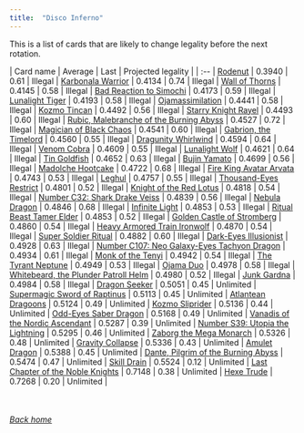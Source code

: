```yaml
---
title:  "Disco Inferno"
---
```


This is a list of cards that are likely to change legality before the next rotation.

| Card name | Average | Last | Projected legality |
| :-- |
[Rodenut](https://db.ygoprodeck.com/card/?search=Rodenut) | 0.3940 | 0.61 | Illegal |
[Karbonala Warrior](https://db.ygoprodeck.com/card/?search=Karbonala%20Warrior) | 0.4134 | 0.74 | Illegal |
[Wall of Thorns](https://db.ygoprodeck.com/card/?search=Wall%20of%20Thorns) | 0.4145 | 0.58 | Illegal |
[Bad Reaction to Simochi](https://db.ygoprodeck.com/card/?search=Bad%20Reaction%20to%20Simochi) | 0.4173 | 0.59 | Illegal |
[Lunalight Tiger](https://db.ygoprodeck.com/card/?search=Lunalight%20Tiger) | 0.4193 | 0.58 | Illegal |
[Ojamassimilation](https://db.ygoprodeck.com/card/?search=Ojamassimilation) | 0.4441 | 0.58 | Illegal |
[Kozmo Tincan](https://db.ygoprodeck.com/card/?search=Kozmo%20Tincan) | 0.4492 | 0.56 | Illegal |
[Starry Knight Rayel](https://db.ygoprodeck.com/card/?search=Starry%20Knight%20Rayel) | 0.4493 | 0.60 | Illegal |
[Rubic, Malebranche of the Burning Abyss](https://db.ygoprodeck.com/card/?search=Rubic,%20Malebranche%20of%20the%20Burning%20Abyss) | 0.4527 | 0.72 | Illegal |
[Magician of Black Chaos](https://db.ygoprodeck.com/card/?search=Magician%20of%20Black%20Chaos) | 0.4541 | 0.60 | Illegal |
[Gabrion, the Timelord](https://db.ygoprodeck.com/card/?search=Gabrion,%20the%20Timelord) | 0.4560 | 0.55 | Illegal |
[Dragunity Whirlwind](https://db.ygoprodeck.com/card/?search=Dragunity%20Whirlwind) | 0.4594 | 0.64 | Illegal |
[Venom Cobra](https://db.ygoprodeck.com/card/?search=Venom%20Cobra) | 0.4609 | 0.55 | Illegal |
[Lunalight Wolf](https://db.ygoprodeck.com/card/?search=Lunalight%20Wolf) | 0.4621 | 0.64 | Illegal |
[Tin Goldfish](https://db.ygoprodeck.com/card/?search=Tin%20Goldfish) | 0.4652 | 0.63 | Illegal |
[Bujin Yamato](https://db.ygoprodeck.com/card/?search=Bujin%20Yamato) | 0.4699 | 0.56 | Illegal |
[Madolche Hootcake](https://db.ygoprodeck.com/card/?search=Madolche%20Hootcake) | 0.4722 | 0.68 | Illegal |
[Fire King Avatar Arvata](https://db.ygoprodeck.com/card/?search=Fire%20King%20Avatar%20Arvata) | 0.4743 | 0.53 | Illegal |
[Leghul](https://db.ygoprodeck.com/card/?search=Leghul) | 0.4757 | 0.55 | Illegal |
[Thousand-Eyes Restrict](https://db.ygoprodeck.com/card/?search=Thousand-Eyes%20Restrict) | 0.4801 | 0.52 | Illegal |
[Knight of the Red Lotus](https://db.ygoprodeck.com/card/?search=Knight%20of%20the%20Red%20Lotus) | 0.4818 | 0.54 | Illegal |
[Number C32: Shark Drake Veiss](https://db.ygoprodeck.com/card/?search=Number%20C32:%20Shark%20Drake%20Veiss) | 0.4839 | 0.56 | Illegal |
[Nebula Dragon](https://db.ygoprodeck.com/card/?search=Nebula%20Dragon) | 0.4846 | 0.68 | Illegal |
[Infinite Light](https://db.ygoprodeck.com/card/?search=Infinite%20Light) | 0.4853 | 0.53 | Illegal |
[Ritual Beast Tamer Elder](https://db.ygoprodeck.com/card/?search=Ritual%20Beast%20Tamer%20Elder) | 0.4853 | 0.52 | Illegal |
[Golden Castle of Stromberg](https://db.ygoprodeck.com/card/?search=Golden%20Castle%20of%20Stromberg) | 0.4860 | 0.54 | Illegal |
[Heavy Armored Train Ironwolf](https://db.ygoprodeck.com/card/?search=Heavy%20Armored%20Train%20Ironwolf) | 0.4870 | 0.54 | Illegal |
[Super Soldier Ritual](https://db.ygoprodeck.com/card/?search=Super%20Soldier%20Ritual) | 0.4882 | 0.60 | Illegal |
[Dark-Eyes Illusionist](https://db.ygoprodeck.com/card/?search=Dark-Eyes%20Illusionist) | 0.4928 | 0.63 | Illegal |
[Number C107: Neo Galaxy-Eyes Tachyon Dragon](https://db.ygoprodeck.com/card/?search=Number%20C107:%20Neo%20Galaxy-Eyes%20Tachyon%20Dragon) | 0.4934 | 0.61 | Illegal |
[Monk of the Tenyi](https://db.ygoprodeck.com/card/?search=Monk%20of%20the%20Tenyi) | 0.4942 | 0.54 | Illegal |
[The Tyrant Neptune](https://db.ygoprodeck.com/card/?search=The%20Tyrant%20Neptune) | 0.4949 | 0.53 | Illegal |
[Ojama Duo](https://db.ygoprodeck.com/card/?search=Ojama%20Duo) | 0.4978 | 0.58 | Illegal |
[Whitebeard, the Plunder Patroll Helm](https://db.ygoprodeck.com/card/?search=Whitebeard,%20the%20Plunder%20Patroll%20Helm) | 0.4980 | 0.52 | Illegal |
[Junk Gardna](https://db.ygoprodeck.com/card/?search=Junk%20Gardna) | 0.4984 | 0.58 | Illegal |
[Dragon Seeker](https://db.ygoprodeck.com/card/?search=Dragon%20Seeker) | 0.5051 | 0.45 | Unlimited |
[Supermagic Sword of Raptinus](https://db.ygoprodeck.com/card/?search=Supermagic%20Sword%20of%20Raptinus) | 0.5113 | 0.45 | Unlimited |
[Atlantean Dragoons](https://db.ygoprodeck.com/card/?search=Atlantean%20Dragoons) | 0.5124 | 0.49 | Unlimited |
[Kozmo Sliprider](https://db.ygoprodeck.com/card/?search=Kozmo%20Sliprider) | 0.5136 | 0.44 | Unlimited |
[Odd-Eyes Saber Dragon](https://db.ygoprodeck.com/card/?search=Odd-Eyes%20Saber%20Dragon) | 0.5168 | 0.49 | Unlimited |
[Vanadis of the Nordic Ascendant](https://db.ygoprodeck.com/card/?search=Vanadis%20of%20the%20Nordic%20Ascendant) | 0.5287 | 0.39 | Unlimited |
[Number S39: Utopia the Lightning](https://db.ygoprodeck.com/card/?search=Number%20S39:%20Utopia%20the%20Lightning) | 0.5295 | 0.46 | Unlimited |
[Zaborg the Mega Monarch](https://db.ygoprodeck.com/card/?search=Zaborg%20the%20Mega%20Monarch) | 0.5326 | 0.48 | Unlimited |
[Gravity Collapse](https://db.ygoprodeck.com/card/?search=Gravity%20Collapse) | 0.5336 | 0.43 | Unlimited |
[Amulet Dragon](https://db.ygoprodeck.com/card/?search=Amulet%20Dragon) | 0.5388 | 0.45 | Unlimited |
[Dante, Pilgrim of the Burning Abyss](https://db.ygoprodeck.com/card/?search=Dante,%20Pilgrim%20of%20the%20Burning%20Abyss) | 0.5474 | 0.47 | Unlimited |
[Skill Drain](https://db.ygoprodeck.com/card/?search=Skill%20Drain) | 0.5524 | 0.12 | Unlimited |
[Last Chapter of the Noble Knights](https://db.ygoprodeck.com/card/?search=Last%20Chapter%20of%20the%20Noble%20Knights) | 0.7148 | 0.38 | Unlimited |
[Hexe Trude](https://db.ygoprodeck.com/card/?search=Hexe%20Trude) | 0.7268 | 0.20 | Unlimited |

<br>

###### [Back home](index)